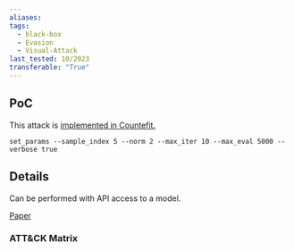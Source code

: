 ```yaml
---
aliases: 
tags:
  - black-box
  - Evasion
  - Visual-Attack
last_tested: 10/2023
transferable: "True"
---
```



## **PoC**
This attack is [implemented in Countefit.](https://github.com/Azure/counterfit/blob/9aee1ea6958fe48edbe289aaef895a902aeccc80/counterfit/frameworks/art/attacks/hop_skip_jump.yml#L2) 

```
set_params --sample_index 5 --norm 2 --max_iter 10 --max_eval 5000 --verbose true
``` 


## **Details**
Can be performed with API access to a model. 

[Paper](https://arxiv.org/abs/1904.02144) 
### ATT&CK Matrix